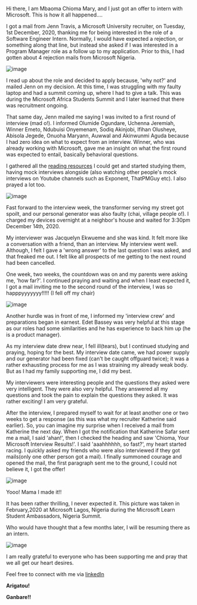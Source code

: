 Hi there, I am Mbaoma Chioma Mary, and I just got an offer to intern with Microsoft. This is how it all happened....

I got a mail from Jenn Travis, a Microsoft University recruiter, on Tuesday, 1st December, 2020, thanking me for being interested in the role of a Software Engineer Intern. Normally, I would have expected a rejection, or something along that line, but instead she asked if I was interested in a Program Manager role as a follow up to my application.
Prior to this, I had gotten about 4 rejection mails from Microsoft Nigeria.

![image](https://user-images.githubusercontent.com/49791498/106785369-9ac44100-664d-11eb-8df5-ce74a738b105.png)


I read up about the role and decided to apply because, 'why not?' and mailed Jenn on my decision. At this time, I was struggling with my faulty laptop and had a summit coming up, where I had to give a talk. This was during the Microsoft Africa Students Summit and I later learned that there was recruitment ongoing.

That same day, Jenn mailed me saying I was invited to a first round of interview (mad o!). I informed Olumide Ogundare, Uchenna Jeremiah, Winner Emeto, Ndubuisi Onyemenam, Sodiq Akinjobi, Ifihan Olusheye, Abisola Jegede, Onuoha Maryann, Auwwal and Akinwunmi Aguda because I had zero idea on what to expect from an interview.
Winner, who was already working with Microsoft, gave me an insight on what the first round was expected to entail, basically behavioral questions.

I gathered all the [reading resources](https://docs.google.com/document/d/1TG0xbZJnMru8VZ-UeJiE4_-xMQUgcZ_L1L0tlf2nmOQ/edit?usp=sharing) I could get and started studying them, having mock interviews alongside (also watching other people's mock interviews on Youtube channels such as Exponent, ThatPMGuy etc). I also prayed a lot too.

![image](https://user-images.githubusercontent.com/49791498/106785789-17571f80-664e-11eb-988f-042df0e27945.png)

Fast forward to the interview week, the transformer serving my street got spoilt, and our personal generator was also faulty (chai, village people o!). I charged my devices overnight at a neighbor's house and waited for 3:30pm December 14th, 2020.

My interviewer was Jacquelyn Ekwueme and she was kind. It felt more like a conversation with a friend, than an interview. My interview went well. Although, I felt I gave a 'wrong answer' to the last question I was asked, and that freaked me out. I felt like all prospects of me getting to the next round had been cancelled.

One week, two weeks, the countdown was on and my parents were asking me, 'how far?'. I continued praying and waiting and when I least expected it, I got a mail inviting me to the second round of the interview, I was so happpyyyyyyy!!!!! (I fell off my chair)

![image](https://user-images.githubusercontent.com/49791498/106787976-a82efa80-6650-11eb-85c7-3893bb33f584.png)

Another hurdle was in front of me, I informed my 'interview crew' and preparations began in earnest. Edet Bassey was very helpful at this stage as our roles had some similarities and he has experience to back him up (he is a product manager). 

As my interview date drew near, I fell ill(tears), but I continued studying and praying, hoping for the best.
My interview date came, we had power supply and our generator had been fixed (can't be caught offguard twice); it was a rather exhausting process for me as I was straining my already weak body. But as I had my family supporting me, I did my best.

My interviewers were interesting people and the questions they asked were very intelligent. They were also very helpful. They answered all my questions and took the pain to explain the questions they asked. It was rather exciting! I am very grateful.

After the interview, I prepared myself to wait for at least another one or two weeks to get a response (as this was what my recruiter Katherine said earlier).
So, you can imagine my surprise when I received a mail from Katherine the next day. When I got the notification that Katherine Safar sent me a mail, I said 'ahan!', then I checked the heading and saw 'Chioma, Your Microsoft Interview Results!'. I said 'aaahhhhhh, so fast?', my heart started racing.
I quickly asked my friends who were also interviewed if they got mails(only one other person got a mail). I finally summoned courage and opened the mail, the first paragraph sent me to the ground, I could not believe it, I got the offer!

![image](https://user-images.githubusercontent.com/49791498/106789350-7028b700-6652-11eb-8ea4-019131a56567.png)

Yooo! Mama I made it!!

It has been rather thrilling, I never expected it. This picture was taken in February,2020 at Microsoft Lagos, Nigeria during the Microsoft Learn Student Ambassadors, Nigeria Summit.

Who would have thought that a few months later, I will be resuming there as an intern.

![image](https://user-images.githubusercontent.com/49791498/106789944-30ae9a80-6653-11eb-9dbc-76149dd69cfc.png)

I am really grateful to everyone who has been supporting me and pray that we all get our heart desires.


Feel free to connect with me via [linkedIn](https://www.linkedin.com/posts/mbaoma-chioma-mary_microsoftintern-microsoftlife-activity-6763069220814102529-weQL)

**Arigatou!**

**Ganbare!!**
